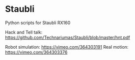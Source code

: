 # Staubli
Python scripts for Staubli RX160

Hack and Tell talk: https://github.com/Technariumas/Staubli/blob/master/hnt.pdf

Robot simulation: https://vimeo.com/364303191
Real motion: https://vimeo.com/364303376
